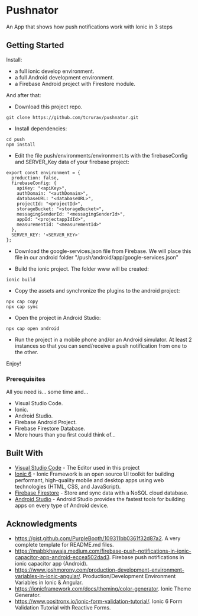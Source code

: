 # Pushnator

An App that shows how push notifications work with Ionic in 3 steps

## Getting Started

Install:
* a full ionic develop environment. 
* a full Android development environment.
* a Firebase Android project with Firestore module.

And after that:

* Download this project repo.

```
git clone https://github.com/tcrurav/pushnator.git
```

* Install dependencies:

```
cd push
npm install
```

* Edit the file push/environments/environment.ts with the firebaseConfig and SERVER_Key data of your firebase project:

```
export const environment = {
  production: false,
  firebaseConfig: {
    apiKey: "<apiKey>",
    authDomain: "<authDomain>",
    databaseURL: "<databaseURL>",
    projectId: "<projectId>",
    storageBucket: "<storageBucket>",
    messagingSenderId: "<messagingSenderId>",
    appId: "<projectappIdId>",
    measurementId: "<measurementId>"
  },
  SERVER_KEY: '<SERVER_KEY>'
};
```

* Download the google-services.json file from Firebase. We will place this file in our android folder "/push/android/app/google-services.json"

* Build the ionic project. The folder www will be created:

```
ionic build
```

* Copy the assets and synchronize the plugins to the android project:

```
npx cap copy
npx cap sync
```

* Open the project in Android Studio:

```
npx cap open android
```

* Run the project in a mobile phone and/or an Android simulator. At least 2 instances so that you can send/receive a push notification from one to the other.

Enjoy!

### Prerequisites

All you need is... some time and...
* Visual Studio Code.
* Ionic.
* Android Studio.
* Firebase Android Project.
* Firebase Firestore Database.
* More hours than you first could think of...

## Built With

* [Visual Studio Code](https://code.visualstudio.com/) - The Editor used in this project
* [Ionic 6](https://ionicframework.com/docs/intro) - Ionic Framework is an open source UI toolkit for building performant, high-quality mobile and desktop apps using web technologies (HTML, CSS, and JavaScript).
* [Firebase Firestore](https://console.firebase.google.com/) - Store and sync data with a NoSQL cloud database.
* [Android Studio](https://developer.android.com/studio/install?hl=es-419) - Android Studio provides the fastest tools for building apps on every type of Android device.

## Acknowledgments

* https://gist.github.com/PurpleBooth/109311bb0361f32d87a2. A very complete template for README.md files.
* https://mabbkhawaja.medium.com/firebase-push-notifications-in-ionic-capacitor-app-android-eccea502dad3. Firebase push notifications in ionic capacitor app (Android).
* https://www.joshmorony.com/production-development-environment-variables-in-ionic-angular/. Production/Development Environment Variables in Ionic & Angular.
* https://ionicframework.com/docs/theming/color-generator. Ionic Theme Generator.
* https://www.positronx.io/ionic-form-validation-tutorial/. Ionic 6 Form Validation Tutorial with Reactive Forms.